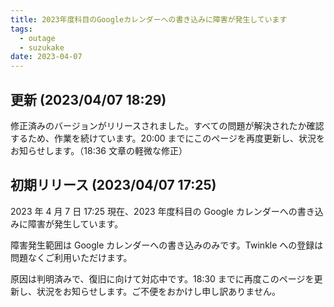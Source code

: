 ```yaml
---
title: 2023年度科目のGoogleカレンダーへの書き込みに障害が発生しています
tags:
  - outage
  - suzukake
date: 2023-04-07
---
```


## 更新 (2023/04/07 18:29)

修正済みのバージョンがリリースされました。すべての問題が解決されたか確認するため、作業を続けています。20:00 までにこのページを再度更新し、状況をお知らせします。（18:36 文章の軽微な修正）

## 初期リリース (2023/04/07 17:25)

2023 年 4 月 7 日 17:25 現在、2023 年度科目の Google カレンダーへの書き込みに障害が発生しています。

障害発生範囲は Google カレンダーへの書き込みのみです。Twinkle への登録は問題なくご利用いただけます。

原因は判明済みで、復旧に向けて対応中です。18:30 までに再度このページを更新し、状況をお知らせします。ご不便をおかけし申し訳ありません。

